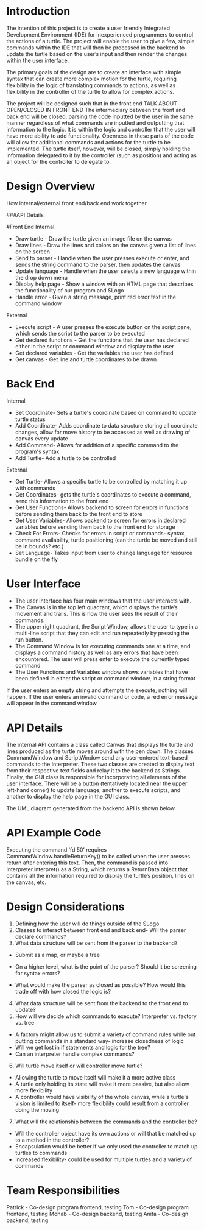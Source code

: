 Introduction
==========

The intention of this project is to create a user friendly Integrated Development Environment (IDE) for inexperienced programmers to 
control the actions of a turtle. The project will enable the user to give a few, simple commands within the IDE that will then be 
processed in the backend to update the turtle based on the user’s input and then render the changes within the user interface. 

The primary goals of the design are to create an interface with simple syntax that can create more complex motion for the turtle, 
requiring flexibility in the logic of translating commands to actions, as well as flexibility in the controller of the turtle to allow 
for complex actions.


The project will be designed such that in the front end TALK ABOUT OPEN/CLOSED IN FRONT END
The intermediary between the front and back end will be closed, parsing the code inputted by the user in the same manner regardless of 
what commands are inputted and outputting that information to the logic. It is within the logic and controller that the user will have 
more ability to add functionality. Openness in these parts of the code will allow for additional commands and actions for the turtle to 
be implemented. The turtle itself, however, will be closed, simply holding the information delegated to it by the controller (such as 
position) and acting as an object for the controller to delegate to.

Design Overview
==============
How internal/external front end/back end work together

###API Details

#Front End
Internal
* Draw turtle - Draw the turtle given an image file on the canvas
* Draw lines - Draw the lines and colors on the canvas given a list of lines on the screen
* Send to parser - Handle when the user presses execute or enter, and sends the string command to the parser, then updates the canvas
* Update language - Handle when the user selects a new language within the drop down menu
* Display help page - Show a window with an HTML page that describes the functionality of our program and SLogo
* Handle error - Given a string message, print red error text in the command window

External
* Execute script - A user presses the execute button on the script pane, which sends the script to the parser to be executed
* Get declared functions - Get the functions that the user has declared either in the script or command window and display to the user
* Get declared variables - Get the variables the user has defined 
* Get canvas - Get line and turtle coordinates to be drawn

# Back End
Internal
* Set Coordinate- Sets a turtle's coordinate based on command to update turtle status
* Add Coordinate- Adds coordinate to data structure storing all coordinate changes, allow for move history to be accessed as well
as drawing of canvas every update
* Add Command- Allows for addition of a specific command to the program's syntax
* Add Turtle- Add a turtle to be controlled

External
* Get Turtle- Allows a specific turtle to be controlled by matching it up with commands
* Get Coordinates- gets the turtle's coordinates to execute a command, send this information to the front end
* Get User Functions- Allows backend to screen for errors in functions before sending them back to the front end to store
* Get User Variables- Allows backend to screen for errors in declared variables before sending them back to the front end for storage
* Check For Errors- Checks for errors in script or commands- syntax, command availability, turtle positioning (can the turtle be moved
and still be in bounds? etc.)
* Set Language- Takes input from user to change language for resource bundle on the fly

User Interface
=============
* The user interface has four main windows that the user interacts with.
* The Canvas is in the top left quadrant, which displays the turtle’s movement and trails. This is how the user sees the result of their 
commands.
* The upper right quadrant, the Script Window, allows the user to type in a multi-line script that they can edit and run repeatedly by 
pressing the run button.
* The Command Window is for executing commands one at a time, and displays a command history as well as any errors that have been 
encountered. The user will press enter to execute the currently typed command
* The User Functions and Variables window shows variables that have been defined in either the script or command window, in a string 
format

If the user enters an empty string and attempts the execute, nothing will happen. If the user enters an invalid command or code, a red 
error message will appear in the command window.



API Details
=========

The internal API contains a class called Canvas that displays the turtle and lines produced as the turtle moves around with the pen 
down. The classes CommandWindow and ScriptWindow send any user-entered text-based commands to the Interpreter. These two classes are 
created to display text from their respective text fields and relay it to the backend as Strings. Finally, the GUI class is responsible 
for incorporating all elements of the user interface. There will be a button (tentatively located near the upper left-hand corner) to 
update language, another to execute scripts, and another to display the help page in the GUI class.

The UML diagram generated from the backend API is shown below.



API Example Code
===============
Executing the command ‘fd 50’ requires CommandWindow.handleReturnKey() to be called when the user presses return after entering this 
text. Then, the command is passed into Interpreter.interpret() as a String, which returns a ReturnData object that contains all the 
information required to display the turtle’s position, lines on the canvas, etc.

Design Considerations
===================
1. Defining how the user will do things outside of the SLogo 
2. Classes to interact between front end and back end- Will the parser declare commands? 
3. What data structure will be sent from the parser to the backend?

* Submit as a map, or maybe a tree

* On a higher level, what is the point of the parser? Should it be screening for syntax errors?

* What would make the parser as closed as possible? How would this trade off with how closed the logic is?

4. What data structure will be sent from the backend to the front end to update?
5. How will we decide which commands to execute? Interpreter vs. factory vs. tree

* A factory might allow us to submit a variety of command rules while out putting commands in a standard way- increase closedness of 
logic
* Will we get lost in if statements and logic for the tree?
* Can an interpreter handle complex commands?

6. Will turtle move itself or will controller move turtle?

* Allowing the turtle to move itself will make it a more active class
* A turtle only holding its state will make it more passive, but also allow more flexibility
* A controller would have visibility of the whole canvas, while a turtle's vision is limited to itself- more flexibility could result
from a controller doing the moving

7. What will the relationship between the commands and the controller be?

* Will the controller object have its own actions or will that be matched up to a method in the controller?
* Encapsulation would be better if we only used the controller to match up turtles to commands
* Increased flexibility- could be used for multiple turtles and a variety of commands

Team Responsibilities
==================

Patrick - Co-design program frontend, testing
Tom - Co-design program frontend, testing
Mohab - Co-design backend, testing
Anita - Co-design backend, testing

